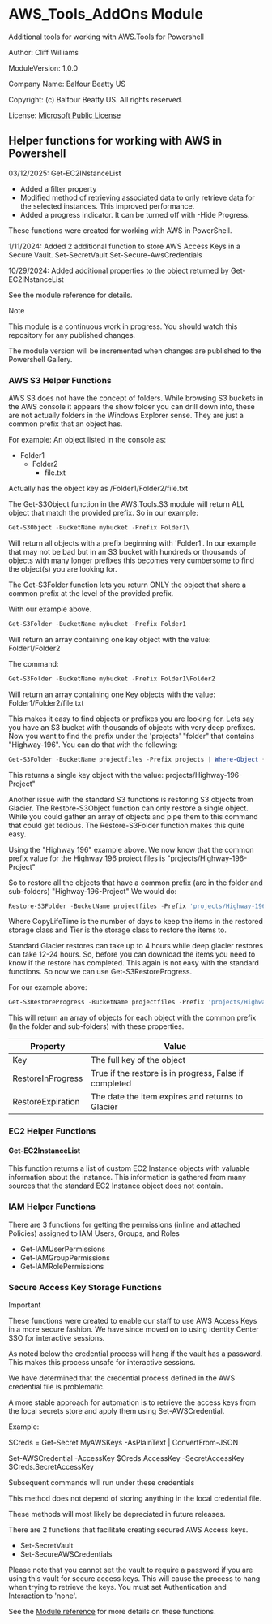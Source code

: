 # AWS_Tools_AddOns Module

Additional tools for working with AWS.Tools for Powershell

Author: Cliff Williams

ModuleVersion: 1.0.0

Company Name: Balfour Beatty US

Copyright: (c) Balfour Beatty US. All rights reserved.

License: [Microsoft Public License](https://opensource.org/licenses/MS-PL)

## Helper functions for working with AWS in Powershell

03/12/2025: 
Get-EC2INstanceList

- Added a filter property
- Modified method of retrieving associated data to only retrieve data for the selected instances. This improved performance.
- Added a progress indicator. It can be turned off with -Hide Progress.

These functions were created for working with AWS in PowerShell.

1/11/2024: Added 2 additional function to store AWS Access Keys in a Secure Vault.
Set-SecretVault
Set-Secure-AwsCredentials

10/29/2024: Added additional properties to the object returned by Get-EC2INstanceList

See the module reference for details.

> [!NOTE]
> This module is a continuous work in progress. You should watch this repository for any published changes.
>
> The module version will be incremented when changes are published to the Powershell Gallery.


### AWS S3 Helper Functions

AWS S3 does not have the concept of folders. While browsing S3 buckets in the AWS console it appears the show folder you can drill down into, these are not actually folders in the Windows Explorer sense. They are just a common prefix that an object has.

For example:
An object listed in the console as:

* Folder1
  * Folder2
    * file.txt

Actually has the object key as /Folder1/Folder2/file.txt

The Get-S3Object function in the AWS.Tools.S3 module will return ALL object that match the provided prefix. So in our example:

```powershell
Get-S3Object -BucketName mybucket -Prefix Folder1\
```

Will return all objects with a prefix beginning with 'Folder1'. In our example that may not be bad but in an S3 bucket with hundreds or thousands of objects with many longer prefixes this becomes very cumbersome to find the object(s) you are looking for.

The Get-S3Folder function lets you return ONLY the object that share a common prefix at the level of the provided prefix.

With our example above.

```powershell
Get-S3Folder -BucketName mybucket -Prefix Folder1
```

Will return an array containing one key object with the value:
Folder1/Folder2

The command:

```powershell
Get-S3Folder -BucketName mybucket -Prefix Folder1\Folder2
```

Will return an array containing one Key objects with the value:
Folder1/Folder2/file.txt

This makes it easy to find objects or prefixes you are looking for.
Lets say you have an S3 bucket with thousands of objects with very deep prefixes. Now you want to find the prefix under the 'projects' "folder" that contains "Highway-196". You can do that with the following:

```powershell
Get-S3Folder -BucketName projectfiles -Prefix projects | Where-Object {$_.Key -like "*Highway-196*"}
```

This returns a single key object with the value:
projects/Highway-196-Project"

Another issue with the standard S3 functions is restoring S3 objects from Glacier. The Restore-S3Object function can only restore a single object. While you could gather an array of objects and pipe them to this command that could get tedious. The Restore-S3Folder function makes this quite easy.

Using the "Highway 196" example above. We now know that the common prefix value for the Highway 196 project files is "projects/Highway-196-Project"

So to restore all the objects that have a common prefix (are in the folder and sub-folders) "Highway-196-Project" We would do:

```powershell
Restore-S3Folder -BucketName projectfiles -Prefix 'projects/Highway-196-Project' -CopyLifeTime 90 -Tier Standard
```

Where CopyLifeTime is the number of days to keep the items in the restored storage class and Tier is the storage class to restore the items to.

Standard Glacier restores can take up to 4 hours while deep glacier restores can take 12-24 hours. So, before you can download the items you need to know if the restore has completed. This again is not easy with the standard functions. So now we can use Get-S3RestoreProgress.

For our example above:

```powershell
Get-S3RestoreProgress -BucketName projectfiles -Prefix 'projects/Highway-196-Project' 
```

This will return an array of objects for each object with the common prefix (In the folder and sub-folders) with these properties.

|Property | Value |
| - | - |
| Key | The full key of the object |
| RestoreInProgress | True if the restore is in progress, False if completed |
| RestoreExpiration | The date the item expires and returns to Glacier |

### EC2 Helper Functions

#### Get-EC2InstanceList

This function returns a list of custom EC2 Instance objects with valuable information about the instance. This information is gathered from many sources that the standard EC2 Instance object does not contain.

### IAM Helper Functions

There are 3 functions for getting the permissions (inline and attached Policies) assigned to IAM Users, Groups, and Roles

* Get-IAMUserPermissions
* Get-IAMGroupPermissions
* Get-IAMRolePermissions

### Secure Access Key Storage Functions

> [!IMPORTANT]
> These functions were created to enable our staff to use AWS Access Keys in a more secure fashion. We have since moved on to using Identity Center SSO for interactive sessions.
> 
> As noted below the credential process will hang if the vault has a password. This makes this process unsafe for interactive sessions.
> 
> We have determined that the credential process defined in the AWS credential file is problematic.
> 
> A more stable approach for automation is to retrieve the access keys from the local secrets store and apply them using Set-AWSCredential.
> 
> Example:
> 
> \$Creds = Get-Secret MyAWSKeys -AsPlainText | ConvertFrom-JSON
> 
> Set-AWSCredential -AccessKey \$Creds.AccessKey -SecretAccessKey $Creds.SecretAccessKey
> 
> Subsequent commands will run under these credentials
> 
> This method does not depend of storing anything in the local credential file.
>
> These methods will most likely be depreciated in future releases.


There are 2 functions that facilitate creating secured AWS Access keys.

* Set-SecretVault
* Set-SecureAWSCredentials
  
Please note that you cannot set the vault to require a password if you are using this vault for secure access keys.
This will cause the process to hang when trying to retrieve the keys.
You must set Authentication and Interaction to 'none'.

See the [Module reference](https://clifra-jones.github.io/AWS_Tools_AddOns/docs/reference.html) for more details on these functions.

